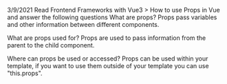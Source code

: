 3/9/2021
Read Frontend Frameworks with Vue3 > How to use Props in Vue and answer the following questions
What are props?
Props pass variables and other information between different components.

What are props used for? 
Props are used to pass information from the parent to the child component.

Where can props be used or accessed?
Props can be used within your template, if you want to use them outside of your template you can use "this.props".